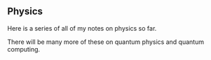 ## Physics


Here is a series of all of my notes on physics so far. 

There will be many more of these on quantum physics and quantum computing. 
